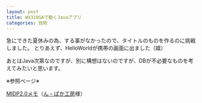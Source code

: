 ```yaml
---
layout: post
title: WX310SAで動くJavaアプリ
categories: 技術
---
```


急にできた夏休みの為、する事がなかったので、タイトルのものを作るのに挑戦しました。
とりあえず、HelloWorldが携帯の画面に出ました（嬉）

あとはJava次第なのですが、別に構想はないのですが、DBが不必要なものを考えてみたいと思います。

※参照ページ※

<a href="http://www.saturn.dti.ne.jp/~npaka/kvm/midp2/index.html" target="_blank">MIDP2.0メモ</a>（<a href="http://www.saturn.dti.ne.jp/~npaka/index.html" target="_blank">ん・ぱか工房</a>様）
